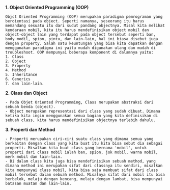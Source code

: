 **1. Object Oriented Programming (OOP)**

    Objct Oriented Programming (OOP) merupakan paradigma pemrograman yang beroientasi pada object. Seperti namanya, seseorang itu harus memandang sesuatu itu dari sudut pandang objectnya. Misal kita melihat kendaraan mobil, kita itu harus mendefinisikan object mobil dan object-object lain yang terdapat pada object tersebut seperti ban, body modil, spion, pintu, dan lain-lain, hal ini biasa disebut juga dengan property. Salah satu keuntungan yang bisa kita dapatkan dengan menggunakan paradigma ini yaitu mudah digunakan ulang dan mudah di troubleshoot. OOP mempunyai beberapa komponent di dalamnya yaitu: 
    1. Class
    2. Object
    3. Property
    4. Method
    5. Inheritance
    6. Generics
    7. dan lain-lain.
**2. Class dan Object**

    - Pada Objet Oriented Programming, Class merupakan abstraksi dari sebuah benda (object).
    - Object merupakan representasi dari class yang sudah dibuat. Dimana ketika kita ingin menggunakan semua bagian yang kita definisikan di sebuah class, kita harus mendefinisikan objectnya terlebih dahulu.

**3. Properti dan Method**

    - Properti merupakan ciri-ciri suatu class yang dimana semua yang berkaitan dengan class yang kita buat itu kita bisa sebut dia sebagai properti. Misalkan kita buat class yang bernama 'mobil', untuk properti dari class mobil ialah ban, spion, jok mobil, warna mobil, merk mobil dan lain-lain.
    - Di dalam class kita juga bisa mendefinisikan sebuah method, yang dimana method ini merupakan sifat dari classnya itu sendiri, misalkan kita mempunyai class mobil, kita bisa saja membuat sifat dari class mobil tersebut dalam sebuah method. Misalnya sifat dari mobil itu bisa berbelok, melaju dengan kencang, melaju dengan lambat, bisa mempunyai batasan muatan dan lain-lain.